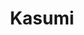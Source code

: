 --- 
title: "Kasumi"
publishdate: "2019-5-14T16:48:46+02:00"
src: "https://365manga.net/manga/kasumi"
image: "https://data.365manga.net/images/thumbnails/19335-kasumi.jpg"
description: "Kasumi is a special girl-and not just because she's a super-cute high schooler with a heart of gold. She has a major secret: She can turn INVISIBLE when she holds her breath. But when she transfers to an elite private school, it gets harder to keep her superpowers secret, especially when she catches the eye of the handsome student-council president, Ryuuki, and becomes the target of his number one fan,…"
---